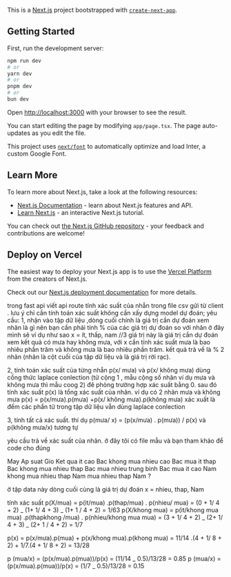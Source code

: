 This is a [Next.js](https://nextjs.org/) project bootstrapped with [`create-next-app`](https://github.com/vercel/next.js/tree/canary/packages/create-next-app).

## Getting Started

First, run the development server:

```bash
npm run dev
# or
yarn dev
# or
pnpm dev
# or
bun dev
```

Open [http://localhost:3000](http://localhost:3000) with your browser to see the result.

You can start editing the page by modifying `app/page.tsx`. The page auto-updates as you edit the file.

This project uses [`next/font`](https://nextjs.org/docs/basic-features/font-optimization) to automatically optimize and load Inter, a custom Google Font.

## Learn More

To learn more about Next.js, take a look at the following resources:

- [Next.js Documentation](https://nextjs.org/docs) - learn about Next.js features and API.
- [Learn Next.js](https://nextjs.org/learn) - an interactive Next.js tutorial.

You can check out [the Next.js GitHub repository](https://github.com/vercel/next.js/) - your feedback and contributions are welcome!

## Deploy on Vercel

The easiest way to deploy your Next.js app is to use the [Vercel Platform](https://vercel.com/new?utm_medium=default-template&filter=next.js&utm_source=create-next-app&utm_campaign=create-next-app-readme) from the creators of Next.js.

Check out our [Next.js deployment documentation](https://nextjs.org/docs/deployment) for more details.

trong fast api viết api route tính xác suất của nhẵn trong file csv gửi từ client .
lưu ý chỉ cần tính toán xác suất không cần xấy dựng model dự đoán;
yêu cầu:
1, nhận vào tập dữ liệu ,dòng cuối chính là giá trị cần dự đoán xem nhãn là gì nên bạn cần phải tính % của các giá trị dự đoán so với nhãn ở đây mình sẽ ví dụ như sao
x = ít, thấp, nam //3 giá trị này là giá trị cần dự đoán xem kết quả có mưa hay không mưa,
với x cần tính xác suất mưa là bao nhiêu phần trăm và không mưa là bao nhiêu phần trăm. kết quả trả về là % 2 nhãn (nhãn là cột cuối của tập dữ liệu và là giá trị rời rạc).

2, tính toán xác suất của từng nhẵn p(x/ mưa) và p(x/ không mưa) dùng cồng thức laplace conlection (tử cộng 1 , mẫu cộng số nhãn ví dụ mưa và không mưa thì mẫu coog 2) đê phòng trường hợp xác suất bằng 0. sau đó tính xác suất p(x) là tổng xác suất của nhãn. ví dụ có 2 nhãn mưa và không mưa p(x) = p(x/mưa).p(mưa) +p(x/ không mưa).p(không mưa)
xác xuất là đếm các phẩn tử trong tập dữ liệu vẫn dùng laplace conlection

3, tính tất cả xác suất. thí dụ
p(mưa/ x) = (p(x/mưa) . p(mưa)) / p(x)
và p(không mưa/x) tương tự

yêu cầu trả về xác suất của nhãn.
ở đây tôi có file mẫu và bạn tham khảo để code cho đúng

May Ap suat Gio Ket qua
it cao Bac khong mua
nhieu cao Bac mua
it thap Bac khong mua
nhieu thap Bac mua
nhieu trung binh Bac mua
it cao Nam khong mua
nhieu thap Nam mua
nhieu thap Nam ?

ở tập data này dòng cuối cùng là giá trị dự đoán
x = nhieu, thap, Nam

tính xác suất
p(X/mua) = p(it/mua) .p(thap/mua) . p(nhieu/ mua)
= (0 + 1/ 4 + 2) _ (1+ 1/ 4 + 3) _ (1+ 1 / 4 + 2) = 1/63
p(X/khong mua) = p(it/khong mua mua) .p(thapkhong /mua) . p(nhieu/khong mua mua)
= (3 + 1/ 4 + 2) _ (2+ 1/ 4 + 3) _ (2+ 1 / 4 + 2) = 1/7

p(x) = p(x/mưa).p(mua) + p(x/khong mua).p(khong mua)
= 11/14 .(4 + 1/ 8 + 2) + 1/7.(4 + 1/ 8 + 2) = 13/28

p (mua/x) = (p(x/mua).p(mua))/p(x) = (11/14 _ 0.5)/13/28 = 0.85
p (mua/x) = (p(x/mua).p(mua))/p(x) = (1/7 _ 0.5)/13/28 = 0.15
